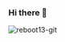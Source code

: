 ### Hi there 👋

<img align="center" src="https://github-readme-stats.vercel.app/api?username=reboot13-git&show_icons=true" alt="reboot13-git" />
